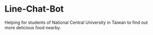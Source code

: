 # Line-Chat-Bot
Helping for students of National Central University in Taiwan to find out more delicious food nearby.
